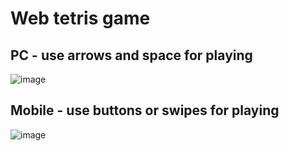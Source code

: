 # Web tetris game

## PC - use arrows and space for playing
![image](https://user-images.githubusercontent.com/55100820/160190214-b52a82c1-1ea8-49f7-ac8c-09ecd0ded6f4.png)

## Mobile - use buttons or swipes for playing
![image](https://user-images.githubusercontent.com/55100820/160186178-df126546-cdc8-450b-8344-f287f3adb58d.png)
